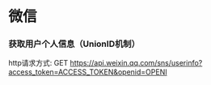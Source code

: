 # 微信


### 获取用户个人信息（UnionID机制）


http请求方式: GET
https://api.weixin.qq.com/sns/userinfo?access_token=ACCESS_TOKEN&openid=OPENI

